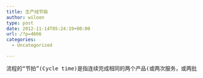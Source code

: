 ```yaml
---
title: 生产线节拍
author: wiloon
type: post
date: 2012-11-14T05:24:19+00:00
url: /?p=4666
categories:
  - Uncategorized

---
```

<pre id="content-482055513" data-accusearea="aContent">流程的“节拍”(Cycle time)是指连续完成相同的两个产品(或两次服务，或两批产品)之间的间隔时间。换句话说，即指完成一个产品所需的平均时间。节拍通常只是用于定义一个流程中某一具体工序或环节的单位产出时间。如果产品必须是成批制作的，则节拍指两批产品之间的间隔时间。在流程设计中，如果预先给定了一个流程每天(或其它单位时间段)必须的产出，首先需要考虑的是流程的节拍。   在机械加工生产线的设计中，节拍是设计的一个很重要的因素。生产节拍的平衡很重要。生产节拍的公式为   t=60Tβ/N   式中t为生产节拍，T为一年基本工时，一般规定，按一班制工时为2360h/年，按两班制工时为4650h/年；β为复杂系数，一般取为0.65-0.85；N为生产线加工工件的年生产纲领。   机械加工生产线的主要分类有：单一产品固定节拍生产线、单一产品非固定节拍生产线、成组产品可调节生产线、柔性制造生产线。